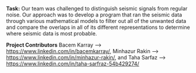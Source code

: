 **Task:**
Our team was challenged to distinguish seismic signals from regular noise. Our approach was to develop a program that ran the seismic data through various mathematical models to filter out all of the unwanted data and compare the overlaps in all of its different representations to determine where seismic data is most probable.

**Project Contributors** 
Bacem Karray --> https://www.linkedin.com/in/bacemkarray/, 
Minhazur Rakin --> https://www.linkedin.com/in/minhazur-rakin/, and 
Taha Sarfaz --> https://www.linkedin.com/in/taha-sarfraz-54b429274/ 

